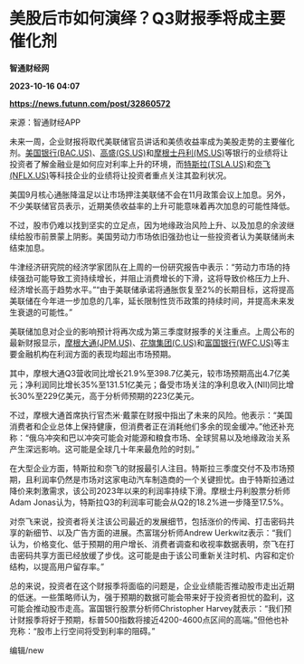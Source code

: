 # 美股后市如何演绎？Q3财报季将成主要催化剂
**智通财经网**

**2023-10-16 04:07**

**https://news.futunn.com/post/32860572**

来源：智通财经APP

未来一周，企业财报将取代美联储官员讲话和美债收益率成为美股走势的主要催化剂。[美国银行(BAC.US)](https://www.futunn.com/quote/stock?m=us&code=BAC)、[高盛(GS.US)](https://www.futunn.com/quote/stock?m=us&code=GS)和[摩根士丹利(MS.US)](https://www.futunn.com/quote/stock?m=us&code=MS)等银行的业绩将让投资者了解金融业是如何应对利率上升的环境，而[特斯拉(TSLA.US)](https://www.futunn.com/quote/stock?m=us&code=TSLA)和[奈飞(NFLX.US)](https://www.futunn.com/quote/stock?m=us&code=NFLX)等科技企业的业绩将让投资者重点关注其盈利状况。

美国9月核心通胀降温足以让市场押注美联储不会在11月政策会议上加息。另外，不少美联储官员表示，近期美债收益率的上升可能意味着再次加息的可能性降低。

不过，股市仍难以找到坚实的立足点，因为地缘政治风险上升、以及加息的余波继续给股市前景蒙上阴影。美国劳动力市场依旧强劲也让一些投资者认为美联储尚未结束加息。

牛津经济研究院的经济学家团队在上周的一份研究报告中表示：“劳动力市场的持续强劲可能导致工资持续增长，并阻止消费增长的下滑，这将导致价格压力上升、经济增长高于趋势水平。”“由于美联储承诺将通胀恢复至2%的长期目标，这将提高美联储在今年进一步加息的几率，延长限制性货币政策的持续时间，并提高未来发生衰退的可能性。”

美联储加息对企业的影响预计将再次成为第三季度财报季的关注重点。上周公布的最新财报显示，[摩根大通(JPM.US)](https://www.futunn.com/quote/stock?m=us&code=JPM)、[花旗集团(C.US)](https://www.futunn.com/quote/stock?m=us&code=C)和[富国银行(WFC.US)](https://www.futunn.com/quote/stock?m=us&code=WFC)等主要金融机构在利润方面的表现均超出市场预期。

其中，摩根大通Q3营收同比增长21.9%至398.7亿美元，较市场预期高出4.7亿美元；净利润同比增长35%至131.51亿美元；备受市场关注的净利息收入(NII)同比增长30%至229亿美元，高于分析师预期的223亿美元。

不过，摩根大通首席执行官杰米·戴蒙在财报中指出了未来的风险。他表示：“美国消费者和企业总体上保持健康，但消费者正在消耗他们多余的现金缓冲。”他还补充称：“俄乌冲突和巴以冲突可能会对能源和粮食市场、全球贸易以及地缘政治关系产生深远影响。这可能是全球几十年来最危险的时刻。”

在大型企业方面，特斯拉和奈飞的财报最引人注目。特斯拉三季度交付不及市场预期，且利润率仍然是市场对这家电动汽车制造商的一个关键担忧。由于特斯拉通过降价来刺激需求，该公司2023年以来的利润率持续下滑。摩根士丹利股票分析师Adam Jonas认为，特斯拉Q3的利润率可能会从Q2的18.2%进一步降至17.5%。

对奈飞来说，投资者将关注该公司最近的发展细节，包括涨价的传闻、打击密码共享的新细节、以及广告方面的进展。杰富瑞分析师Andrew Uerkwitz表示：“我们认为，价格变化、低于预期的用户增长、消费者调查和收视率数据表明，奈飞在打击密码共享方面已经放缓了步伐。这可能是由于该公司重新关注时机、内容和定价结构，以提高用户留存率。”

总的来说，投资者在这个财报季将面临的问题是，企业业绩能否推动股市走出近期的低迷。一些策略师认为，强于预期的数据可能会带来好于投资者担忧的盈利，这可能会推动股市走高。富国银行股票分析师Christopher Harvey就表示：“我们预计财报季将好于预期，标普500指数将接近4200-4600点区间的高端。”但他也补充称：“股市上行空间将受到利率的阻碍。”

编辑/new